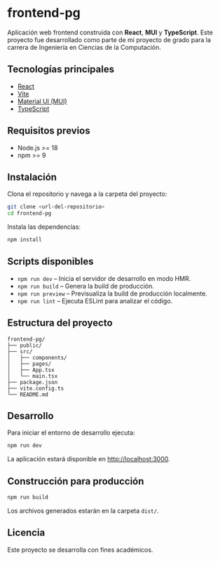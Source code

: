 # frontend-pg

Aplicación web frontend construida con **React**, **MUI** y **TypeScript**. Este proyecto fue desarrollado como parte de mi proyecto de grado para la carrera de Ingeniería en Ciencias de la Computación.

## Tecnologías principales

- [React](https://react.dev/)
- [Vite](https://vitejs.dev/)
- [Material UI (MUI)](https://mui.com/)
- [TypeScript](https://www.typescriptlang.org/)

## Requisitos previos

- Node.js >= 18
- npm >= 9

## Instalación

Clona el repositorio y navega a la carpeta del proyecto:

```sh
git clone <url-del-repositorio>
cd frontend-pg
```

Instala las dependencias:

```sh
npm install
```

## Scripts disponibles

- `npm run dev` – Inicia el servidor de desarrollo en modo HMR.
- `npm run build` – Genera la build de producción.
- `npm run preview` – Previsualiza la build de producción localmente.
- `npm run lint` – Ejecuta ESLint para analizar el código.

## Estructura del proyecto

```
frontend-pg/
├── public/
├── src/
│   ├── components/
│   ├── pages/
│   ├── App.tsx
│   └── main.tsx
├── package.json
├── vite.config.ts
└── README.md
```

## Desarrollo

Para iniciar el entorno de desarrollo ejecuta:

```sh
npm run dev
```

La aplicación estará disponible en [http://localhost:3000](http://localhost:3000).

## Construcción para producción

```sh
npm run build
```

Los archivos generados estarán en la carpeta `dist/`.

## Licencia

Este proyecto se desarrolla con fines académicos.
